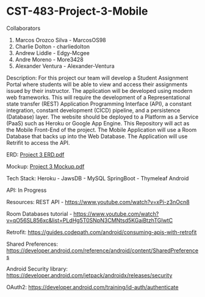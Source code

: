 # CST-483-Project-3-Mobile

Collaborators
1. Marcos Orozco Silva - MarcosOS98
2. Charlie Dolton - charliedolton
3. Andrew Liddle - Edgy-Mcgee
4. Andre Moreno - More3428
5. Alexander Ventura - Alexander-Ventura

Description:
For this project our team will develop a Student Assignment Portal where students will be able to view and access their assignments issued by their instructor. The application will be developed using modern web frameworks. This will require the development of a Representational state transfer (REST) Application Programming Interface (API), a constant integration, constant development (CICD) pipeline, and a persistence (Database) layer. The website should be deployed to a Platform as a Service (PaaS) such as Heroku or Google App Engine. 
This Repository will act as the Mobile Front-End of the project. The Mobile Application will use a Room Database that backs up into the Web Database. The Application will use Retrifit to access the API.

ERD:
[Project 3 ERD.pdf](https://github.com/MarcosOS98/CST-483-Project-3-Mobile/files/8461068/Project.3.ERD.pdf)

Mockup:
[Project 3 Mockup.pdf](https://github.com/MarcosOS98/CST-483-Project-3-Mobile/files/8461070/Project.3.Mockup.pdf)

Tech Stack:
Heroku - JawsDB - MySQL
SpringBoot - Thymeleaf
Android

API:
In Progress

Resources:
REST API - https://www.youtube.com/watch?v=xPi-z3nOcn8

Room Databases tutorial - https://www.youtube.com/watch?v=qO56SL856xc&list=PLdHg5T0SNpN3CMNtsd5KGaiBtzhTGIwtC

Retrofit:
https://guides.codepath.com/android/consuming-apis-with-retrofit

Shared Preferences:
https://developer.android.com/reference/android/content/SharedPreferences

Android Security library:
https://developer.android.com/jetpack/androidx/releases/security

OAuth2:
https://developer.android.com/training/id-auth/authenticate

